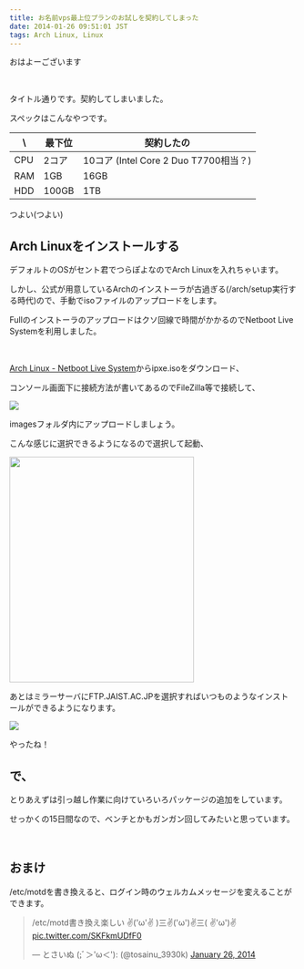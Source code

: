 ```yaml
---
title: お名前vps最上位プランのお試しを契約してしまった
date: 2014-01-26 09:51:01 JST
tags: Arch Linux, Linux
---
```

おはよーございます

&nbsp;

タイトル通りです。契約してしまいました。

スペックはこんなやつです。

| \ | 最下位 | 契約したの |
| --- | ------ | -------------- |
| CPU | 2コア | 10コア (Intel Core 2 Duo T7700相当？) |
| RAM | 1GB |16GB |
| HDD | 100GB |1TB |

つよい(つよい)

## Arch Linuxをインストールする

デフォルトのOSがセント君でつらぽよなのでArch Linuxを入れちゃいます。

しかし、公式が用意しているArchのインストーラが古過ぎる(/arch/setup実行する時代)ので、手動でisoファイルのアップロードをします。

Fullのインストーラのアップロードはクソ回線で時間がかかるのでNetboot Live Systemを利用しました。

&nbsp;

<a href="https://releng.archlinux.org/pxeboot/">Arch Linux - Netboot Live System</a>からipxe.isoをダウンロード、

コンソール画面下に接続方法が書いてあるのでFileZilla等で接続して、

<img src="https://lh4.googleusercontent.com/-REemULw2wPE/UuRYOLAL3BI/AAAAAAAAC8Q/fwGycTvCwl8/s640/2014-01-26-093241_1920x1080_scrot.png" />

imagesフォルダ内にアップロードしましょう。

こんな感じに選択できるようになるので選択して起動、

<img src="https://lh3.googleusercontent.com/-5Q-tvcj8F88/UuRZ_VfJ90I/AAAAAAAAC8c/FphIGvW6PrM/s800/image.png" height="396" width="324" />

あとはミラーサーバにFTP.JAIST.AC.JPを選択すればいつものようなインストールができるようになります。

<img src="https://lh3.googleusercontent.com/-zx2Ku3KWfXc/UuRa8u-wylI/AAAAAAAAC8k/rbbLaG17LxI/s640/2014-01-26-041133_1920x1080_scrot.png" />

やったね！

## で、

とりあえずは引っ越し作業に向けていろいろパッケージの追加をしています。

せっかくの15日間なので、ベンチとかもガンガン回してみたいと思っています。

&nbsp;

## おまけ

/etc/motdを書き換えると、ログイン時のウェルカムメッセージを変えることができます。

<blockquote class="twitter-tweet tw-align-center" lang="en"><p>/etc/motd書き換え楽しい&#10;✌(&#39;ω&#39;✌ )三✌(&#39;ω&#39;)✌三( ✌&#39;ω&#39;)✌ <a href="http://t.co/SKFkmUDfF0">pic.twitter.com/SKFkmUDfF0</a></p>&mdash; とさいぬ (;ﾞ＞&#39;ω＜&#39;): (@tosainu_3930k) <a href="https://twitter.com/tosainu_3930k/statuses/427230789697163264">January 26, 2014</a></blockquote>
<script async src="//platform.twitter.com/widgets.js" charset="utf-8"></script>
